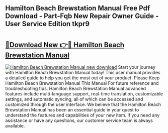 ## Hamilton Beach Brewstation Manual Free Pdf Download - Part-Fqb New Repair Owner Guide - User Service Edition tkpr9

# <h2><a href="http://bc16076.oget.top/?id=Hamilton+Beach+Brewstation+Manual">🔗Download New 👉🔴 Hamilton Beach Brewstation Manual</a></h2>

[![Hamilton Beach Brewstation Manual new download](https://i.imgur.com/5g1atiW.png)](http://bc16076.oget.top/?id=Hamilton+Beach+Brewstation+Manual)
Start your journey with Hamilton Beach Brewstation Manual today! This user manual provides a detailed guide to help you get the most out of your product. Please Keep Hamilton Beach Brewstation Manual This Manual For future reference and troubleshooting tips. Hamilton Beach Brewstation Manual advanced features include multi-language support, real-time translation, customizable settings, and automatic syncing, all of which can be accessed and customized through the user interface. We believe that the Hamilton Beach Brewstation Manual has been an essential guide in your quest to understand the features and capabilities of your new item. If you need any assistance or have any questions, our customer service team is always available.
